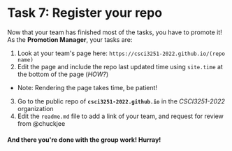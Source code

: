 
# Task 7: Register your repo

Now that your team has finished most of the tasks, you have to promote it! As the **Promotion Manager**, your tasks are:

1. Look at your team's page here: `https://csci3251-2022.github.io/(repo name)`
2. Edit the page and include the repo last updated time using `site.time` at the bottom of the page (*HOW?*)
  * Note: Rendering the page takes time, be patient!
3. Go to the public repo of **`csci3251-2022.github.io`** in the *CSCI3251-2022* organization
4. Edit the `readme.md` file to add a link of your team, and request for review from @chuckjee

#### And there you're done with the group work! Hurray!